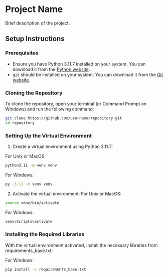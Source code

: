 # Project Name

Brief description of the project.

## Setup Instructions

### Prerequisites

- Ensure you have Python 3.11.7 installed on your system. You can download it from the [Python website](https://www.python.org/downloads/release/python-3117/).
- `git` should be installed on your system. You can download it from the [Git website](https://github.com/aeroimperial-optimization/Structure-Informed-Neural-Networks.git).

### Cloning the Repository

To clone the repository, open your terminal (or Command Prompt on Windows) and run the following command:

```bash
git clone https://github.com/username/repository.git
cd repository
```

### Setting Up the Virtual Environment

1.	Create a virtual environment using Python 3.11.7:

For Unix or MacOS:

```bash
python3.11 -m venv venv
```

For Windows:

```bash
py -3.11 -m venv venv
```

2.	Activate the virtual environment:
For Unix or MacOS:

```bash
source venv/bin/activate
```

For Windows:
```bash
venv\Scripts\activate
```

### Installing the Required Libraries

With the virtual environment activated, install the necessary libraries from requirements_base.txt:

For Windows:
```bash
pip install -r requirements_base.txt
```